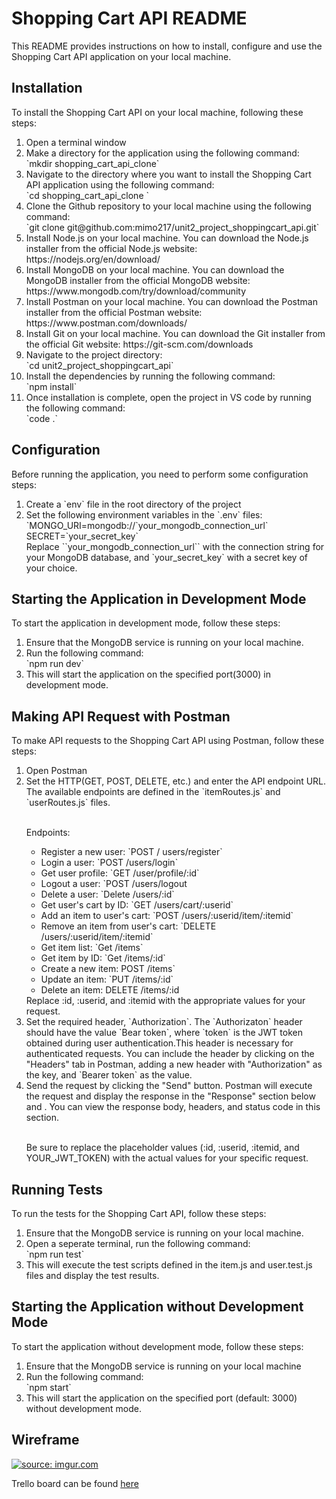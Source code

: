 <h1> Shopping Cart API README </h1>
This README provides instructions on how to install, configure and use the Shopping Cart API application on your local machine.

<h2>Installation</h2>
To install the Shopping Cart API on your local machine, following these steps:
<ol>
    <li>Open a terminal window</li>
    <li>Make a directory for the application using the following command:</li>
    `mkdir shopping_cart_api_clone`
    <li>Navigate to the directory where you want to install the Shopping Cart API application using the following command:</li>
    `cd shopping_cart_api_clone `
    <li>Clone the Github repository to your local machine using the following command:
    <br> `git clone git@github.com:mimo217/unit2_project_shoppingcart_api.git`
    <li>Install Node.js on your local machine. You can download the Node.js installer from the official Node.js website: https://nodejs.org/en/download/</li>
    <li>Install MongoDB on your local machine. You can download the MongoDB installer from the official MongoDB website: https://www.mongodb.com/try/download/community</li>
    <li>Install Postman on your local machine. You can download the Postman installer from the official Postman website: https://www.postman.com/downloads/</li>
    <li>Install Git on your local machine. You can download the Git installer from the official Git website: https://git-scm.com/downloads</li>
  <li>Navigate to the project directory:
  <br>`cd unit2_project_shoppingcart_api`
  </li>
  <li>Install the dependencies by running the following command:</li>
  `npm install`
  <li>Once installation is complete, open the project in VS code by running the following command:</li>
  `code .`

  </li>
  </ol>
  <h2>Configuration</h2>
  Before running the application, you need to perform some configuration steps:
  <ol>
  <li>Create a `env` file in the root directory of the project
  </li>
  <li>Set the following environment variables in the `.env` files:
  <br>`MONGO_URI=mongodb://`your_mongodb_connection_url`
  <br>SECRET=`your_secret_key`
  <br>Replace ``your_mongodb_connection_url`` with the connection string for your MongoDB database, and `your_secret_key` with a secret key of your choice.
  </li>
  </ol>

  <h2>Starting the Application in Development Mode</h2>
  To start the application in development mode, follow these steps:
  <ol>
  <li>Ensure that the MongoDB service is running on your local machine.</li>
  <li>Run the following command:</li>
  `npm run dev`
  <li>This will start the application on the specified port(3000) in development mode.</li>
  </ol>

  <h2>Making API Request with Postman</h2>
  To make API requests to the Shopping Cart API using Postman, follow these steps:
  <ol>
  <li>Open Postman</li>
  <li>Set the HTTP(GET, POST, DELETE, etc.) and enter the API endpoint URL. The available endpoints are defined in the `itemRoutes.js` and `userRoutes.js` files.</li>

  <br>Endpoints:
  <ul>

  <li>Register a new user: `POST / users/register`</li>
  <li>Login a user: `POST /users/login`</li>
  <li>Get user profile: `GET /user/profile/:id`</li>
  <li>Logout a user: `POST /users/logout</li>
  <li>Delete a user: `Delete /users/:id`</li>
  <li>Get user's cart by ID: `GET /users/cart/:userid`</li>
  <li>Add an item to user's cart: `POST /users/:userid/item/:itemid`</li>
  <li>Remove an item from user's cart: `DELETE /users/:userid/item/:itemid`</li>
  <li>Get item list: `Get /items`</li>
  <li>Get item by ID: `Get /items/:id`</li>
  <li>Create a new item: POST /items`</li>
  <li>Update an item: `PUT /items/:id`</li>
  <li>Delete an item: DELETE /items/:id</li>
  </ul>
Replace :id, :userid, and :itemid with the appropriate values for your request.

  <li>Set the required header, `Authorization`. The `Authorizaton` header should have the value `Bear token`, where `token` is the JWT token obtained during user authentication.This header is necessary for authenticated requests. You can include the header by clicking on the "Headers" tab in Postman, adding a new header with "Authorization" as the key, and `Bearer token` as the value. </li>
  <li>Send the request by clicking the "Send" button. Postman will execute the request and display the response in the "Response" section below and . You can view the response body, headers, and status code in this section.</li>

  <br>Be sure to replace the placeholder values (:id, :userid, :itemid, and YOUR_JWT_TOKEN) with the actual values for your specific request.
  </ol>

  <h2>Running Tests</h2>
  To run the tests for the Shopping Cart API, follow these steps:
  <ol>
  <li> Ensure that the MongoDB service is running on your local machine.</li>
  <li> Open a seperate terminal, run the following command:</li>
  `npm run test`
  <li>This will execute the test scripts defined in the item.js and user.test.js files and display the test results.</li>
 </ol>

<h2>Starting the Application without Development Mode</h2>
To start the application without development mode, follow these steps:</h2>
<ol>
<li>Ensure that the MongoDB service is running on your local machine</li>
<li>Run the following command:</li>
`npm start`
<li>This will start the application on the specified port (default: 3000) without development mode.
</ol>

<h2>Wireframe</h2>
<a href="https://imgur.com/6lVoFiN"><img src="https://i.imgur.com/6lVoFiN.png" title="source: imgur.com" /></a>

Trello board can be found <a href="https://trello.com/b/Eb12CHDz/shopping-cart-api">here</a>